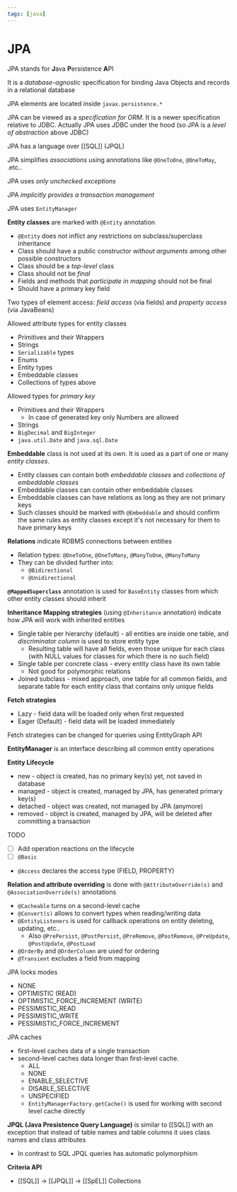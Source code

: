 ```yaml
---
tags: [java]
---
```


# JPA
JPA stands for **J**ava **P**ersistence **A**PI

It is a _database-agnostic_ specification for binding Java Objects and records in a relational database

JPA elements are located inside `javax.persistence.*`

JPA can be viewed as a _specification for ORM_. It is a newer specification relative to JDBC. Actually JPA uses JDBC under the hood (so JPA is a _level of abstraction_ above JDBC)

JPA has a language over [[SQL]] (JPQL)

JPA simplifies _associations_ using annotations like `@OneToOne`, `@OneToMay`, .etc..

JPA uses _only unchecked exceptions_

JPA _implicitly provides a transaction management_

JPA uses `EntityManager`

**Entity classes** are marked with `@Entity` annotation

- `@Entity` does not inflict any restrictions on subclass/superclass inheritance
- Class should have a public constructor _without arguments_ among other possible constructors
- Class should be a _top-level_ class
- Class should not be _final_
- Fields and methods that _participate in mapping_ should not be final
- Should have a primary key field

Two types of element access: _field access_ (via fields) and _property access_ (via JavaBeans)

Allowed attribute types for entity classes

- Primitives and their Wrappers
- Strings
- `Serializable` types
- Enums
- Entity types
- Embeddable classes
- Collections of types above

Allowed types for _primary key_

- Primitives and their Wrappers
  - In case of generated key only Numbers are allowed
- Strings
- `BigDecimal` and `BigInteger`
- `java.util.Date` and `java.sql.Date`

**Embeddable** class is not used at its own. It is used as a part of one or many _entity classes_.

- Entity classes can contain both _embeddable classes_ and _collections of embeddable classes_
- Embeddable classes can contain other embeddable classes
- Embeddable classes can have relations as long as they are not primary keys
- Such classes should be marked with `@Embeddable` and should confirm the same rules as entity classes except it's not necessary for them to have primary keys

**Relations** indicate RDBMS connections between entities

- Relation types: `@OneToOne`, `@OneToMany`, `@ManyToOne`, `@ManyToMany`
- They can be divided further into:
  - `@Bidirectional`
  - `@Unidirectional`

**`@MappedSuperclass`** annotation is used for `BaseEntity` classes from which other entity classes should inherit

**Inheritance Mapping strategies** (using `@Inheritance` annotation) indicate how JPA will work with inherited entities

- Single table per hierarchy (default) - all entities are inside one table, and _discriminator column_ is used to store entity type
  - Resulting table will have all fields, even those unique for each class (with NULL values for classes for which there is no such field)
- Single table per concrete class - every entity class have its own table
  - Not good for polymorphic relations
- Joined subclass - mixed approach, one table for all common fields, and separate table for each entity class that contains only unique fields

**Fetch strategies**

- Lazy - field data will be loaded only when first requested
- Eager (Default) - field data will be loaded immediately

Fetch strategies can be changed for queries using EntityGraph API

**EntityManager** is an interface describing all common entity operations

**Entity Lifecycle**

- new - object is created, has no primary key(s) yet, not saved in database
- managed - object is created, managed by JPA, has generated primary key(s)
- detached - object was created, not managed by JPA (anymore)
- removed - object is created, managed by JPA, will be deleted after committing a transaction

TODO

- [ ] Add operation reactions on the lifecycle
- [ ] `@Basic`
- `@Access` declares the access type (FIELD, PROPERTY)

**Relation and attribute overriding** is done with `@AttributeOverride(s)` and `@AssociationOverride(s)` annotations

- `@Cacheable` turns on a second-level cache
- `@Convert(s)` allows to convert types when reading/writing data
- `@EntityListeners` is used for callback operations on entity deleting, updating, etc..
  - Also `@PrePersist`, `@PostPersist`, `@PreRemove`, `@PostRemove`, `@PreUpdate`, `@PostUpdate`, `@PostLoad`
- `@OrderBy` and `@OrderColumn` are used for ordering
- `@Transient` excludes a field from mapping

JPA locks modes

- NONE
- OPTIMISTIC (READ)
- OPTIMISTIC_FORCE_INCREMENT (WRITE)
- PESSIMISTIC_READ
- PESSIMISTIC_WRITE
- PESSIMISTIC_FORCE_INCREMENT

JPA caches

- first-level caches data of a single transaction
- second-level caches data longer than first-level cache.
  - ALL
  - NONE
  - ENABLE_SELECTIVE
  - DISABLE_SELECTIVE
  - UNSPECIFIED
  - `EntityManagerFactory.getCache()` is used for working with second level cache directly

**JPQL (Java Presistence Query Language)** is similar to [[SQL]] with an exception that instead of table names and table columns it uses class names and class attributes

- In contrast to SQL JPQL queries has automatic polymorphism

**Criteria API**

- [[SQL]] -> [[JPQL]] -> [[SpEL]]
  Collections
